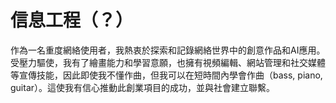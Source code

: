 # 信息工程（？）
作為一名重度網絡使用者，我熱衷於探索和記錄網絡世界中的創意作品和AI應用。受壓力驅使，我有了繪畫能力和學習意願，也擁有視頻編輯、網站管理和社交媒體等宣傳技能，因此即使我不懂作曲，但我可以在短時間內學會作曲（bass, piano, guitar）。這使我有信心推動此創業項目的成功，並與社會建立聯繫。
